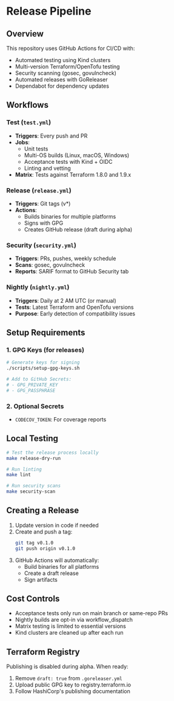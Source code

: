 # Release Pipeline

## Overview

This repository uses GitHub Actions for CI/CD with:
- Automated testing using Kind clusters
- Multi-version Terraform/OpenTofu testing
- Security scanning (gosec, govulncheck)
- Automated releases with GoReleaser
- Dependabot for dependency updates

## Workflows

### Test (`test.yml`)
- **Triggers**: Every push and PR
- **Jobs**:
  - Unit tests
  - Multi-OS builds (Linux, macOS, Windows)
  - Acceptance tests with Kind + OIDC
  - Linting and vetting
- **Matrix**: Tests against Terraform 1.8.0 and 1.9.x

### Release (`release.yml`)
- **Triggers**: Git tags (v*)
- **Actions**: 
  - Builds binaries for multiple platforms
  - Signs with GPG
  - Creates GitHub release (draft during alpha)

### Security (`security.yml`)
- **Triggers**: PRs, pushes, weekly schedule
- **Scans**: gosec, govulncheck
- **Reports**: SARIF format to GitHub Security tab

### Nightly (`nightly.yml`)
- **Triggers**: Daily at 2 AM UTC (or manual)
- **Tests**: Latest Terraform and OpenTofu versions
- **Purpose**: Early detection of compatibility issues

## Setup Requirements

### 1. GPG Keys (for releases)
```bash
# Generate keys for signing
./scripts/setup-gpg-keys.sh

# Add to GitHub Secrets:
# - GPG_PRIVATE_KEY
# - GPG_PASSPHRASE
```

### 2. Optional Secrets
- `CODECOV_TOKEN`: For coverage reports

## Local Testing

```bash
# Test the release process locally
make release-dry-run

# Run linting
make lint

# Run security scans
make security-scan
```

## Creating a Release

1. Update version in code if needed
2. Create and push a tag:
   ```bash
   git tag v0.1.0
   git push origin v0.1.0
   ```
3. GitHub Actions will automatically:
   - Build binaries for all platforms
   - Create a draft release
   - Sign artifacts

## Cost Controls

- Acceptance tests only run on main branch or same-repo PRs
- Nightly builds are opt-in via workflow_dispatch
- Matrix testing is limited to essential versions
- Kind clusters are cleaned up after each run

## Terraform Registry

Publishing is disabled during alpha. When ready:
1. Remove `draft: true` from `.goreleaser.yml`
2. Upload public GPG key to registry.terraform.io
3. Follow HashiCorp's publishing documentation

